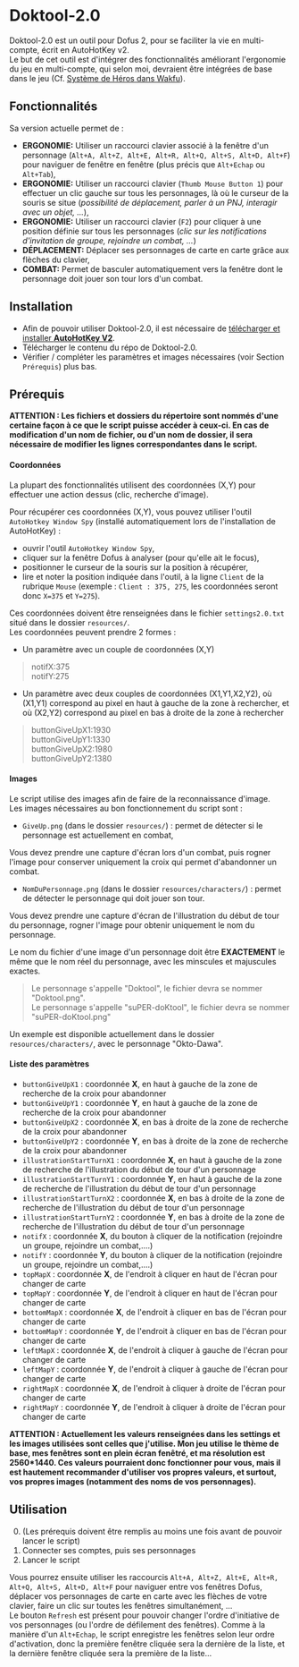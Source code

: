 # Doktool-2.0

Doktool-2.0 est un outil pour Dofus 2, pour se faciliter la vie en multi-compte, écrit en AutoHotKey v2.  
Le but de cet outil est d'intégrer des fonctionnalités améliorant l'ergonomie du jeu en multi-compte, qui selon moi, devraient être intégrées de base dans le jeu (Cf. [Système de Héros dans Wakfu](https://www.wakfu.com/fr/mmorpg/actualites/devblog/billets/436459-systeme-heros)).

## Fonctionnalités

Sa version actuelle permet de :

- **ERGONOMIE:** Utiliser un raccourci clavier associé à la fenêtre d'un personnage (`Alt+A, Alt+Z, Alt+E, Alt+R, Alt+Q, Alt+S, Alt+D, Alt+F`) pour naviguer de fenêtre en fenêtre (plus précis que `Alt+Echap` ou `Alt+Tab`),
- **ERGONOMIE:** Utiliser un raccourci clavier (`Thumb Mouse Button 1`) pour effectuer un clic gauche sur tous les personnages, là où le curseur de la souris se situe (_possibilité de déplacement, parler à un PNJ, interagir avec un objet, ..._),
- **ERGONOMIE:** Utiliser un raccourci clavier (`F2`) pour cliquer à une position définie sur tous les personnages (_clic sur les notifications d'invitation de groupe, rejoindre un combat, ..._)
- **DÉPLACEMENT:** Déplacer ses personnages de carte en carte grâce aux flèches du clavier,
- **COMBAT:** Permet de basculer automatiquement vers la fenêtre dont le personnage doit jouer son tour lors d'un combat.

## Installation

- Afin de pouvoir utiliser Doktool-2.0, il est nécessaire de [télécharger et installer **AutoHotKey V2**](https://www.autohotkey.com/download/).
- Télécharger le contenu du répo de Doktool-2.0.
- Vérifier / compléter les paramètres et images nécessaires (voir Section `Prérequis`) plus bas.

## Prérequis

**ATTENTION : Les fichiers et dossiers du répertoire sont nommés d'une certaine façon à ce que le script puisse accéder à ceux-ci. En cas de modification d'un nom de fichier, ou d'un nom de dossier, il sera nécessaire de modifier les lignes correspondantes dans le script.**

#### Coordonnées

La plupart des fonctionnalités utilisent des coordonnées (X,Y) pour effectuer une action dessus (clic, recherche d'image).

Pour récupérer ces coordonnées (X,Y), vous pouvez utiliser l'outil `AutoHotkey Window Spy` (installé automatiquement lors de l'installation de AutoHotKey) :

- ouvrir l'outil `AutoHotkey Window Spy`,
- cliquer sur la fenêtre Dofus à analyser (pour qu'elle ait le focus),
- positionner le curseur de la souris sur la position à récupérer,
- lire et noter la position indiquée dans l'outil, à la ligne `Client` de la rubrique `Mouse` (exemple : `Client : 375, 275`, les coordonnées seront donc `X=375` et `Y=275`).

Ces coordonnées doivent être renseignées dans le fichier `settings2.0.txt` situé dans le dossier `resources/`.  
Les coordonnées peuvent prendre 2 formes :

- Un paramètre avec un couple de coordonnées (X,Y)

> notifX:375  
> notifY:275

- Un paramètre avec deux couples de coordonnées (X1,Y1,X2,Y2), où (X1,Y1) correspond au pixel en haut à gauche de la zone à rechercher, et où (X2,Y2) correspond au pixel en bas à droite de la zone à rechercher

> buttonGiveUpX1:1930  
> buttonGiveUpY1:1330  
> buttonGiveUpX2:1980  
> buttonGiveUpY2:1380

#### Images

Le script utilise des images afin de faire de la reconnaissance d'image.  
Les images nécessaires au bon fonctionnement du script sont :

- `GiveUp.png` (dans le dossier `resources/`) : permet de détecter si le personnage est actuellement en combat,

Vous devez prendre une capture d'écran lors d'un combat, puis rogner l'image pour conserver uniquement la croix qui permet d'abandonner un combat.

- `NomDuPersonnage.png` (dans le dossier `resources/characters/`) : permet de détecter le personnage qui doit jouer son tour.

Vous devez prendre une capture d'écran de l'illustration du début de tour du personnage, rogner l'image pour obtenir uniquement le nom du personnage.

Le nom du fichier d'une image d'un personnage doit être **EXACTEMENT** le même que le nom réel du personnage, avec les minscules et majuscules exactes.

> Le personnage s'appelle "Doktool", le fichier devra se nommer "Doktool.png".  
> Le personnage s'appelle "suPER-doKtool", le fichier devra se nommer "suPER-doKtool.png"

Un exemple est disponible actuellement dans le dossier `resources/characters/`, avec le personnage "Okto-Dawa".

#### Liste des paramètres

- `buttonGiveUpX1` : coordonnée **X**, en haut à gauche de la zone de recherche de la croix pour abandonner
- `buttonGiveUpY1` : coordonnée **Y**, en haut à gauche de la zone de recherche de la croix pour abandonner
- `buttonGiveUpX2` : coordonnée **X**, en bas à droite de la zone de recherche de la croix pour abandonner
- `buttonGiveUpY2` : coordonnée **Y**, en bas à droite de la zone de recherche de la croix pour abandonner
- `illustrationStartTurnX1` : coordonnée **X**, en haut à gauche de la zone de recherche de l'illustration du début de tour d'un personnage
- `illustrationStartTurnY1` : coordonnée **Y**, en haut à gauche de la zone de recherche de l'illustration du début de tour d'un personnage
- `illustrationStartTurnX2` : coordonnée **X**, en bas à droite de la zone de recherche de l'illustration du début de tour d'un personnage
- `illustrationStartTurnY2` : coordonnée **Y**, en bas à droite de la zone de recherche de l'illustration du début de tour d'un personnage
- `notifX` : coordonnée **X**, du bouton à cliquer de la notification (rejoindre un groupe, rejoindre un combat,....)
- `notifY` : coordonnée **Y**, du bouton à cliquer de la notification (rejoindre un groupe, rejoindre un combat,....)
- `topMapX` : coordonnée **X**, de l'endroit à cliquer en haut de l'écran pour changer de carte
- `topMapY` : coordonnée **Y**, de l'endroit à cliquer en haut de l'écran pour changer de carte
- `bottomMapX` : coordonnée **X**, de l'endroit à cliquer en bas de l'écran pour changer de carte
- `bottomMapY` : coordonnée **Y**, de l'endroit à cliquer en bas de l'écran pour changer de carte
- `leftMapX` : coordonnée **X**, de l'endroit à cliquer à gauche de l'écran pour changer de carte
- `leftMapY` : coordonnée **Y**, de l'endroit à cliquer à gauche de l'écran pour changer de carte
- `rightMapX` : coordonnée **X**, de l'endroit à cliquer à droite de l'écran pour changer de carte
- `rightMapY` : coordonnée **Y**, de l'endroit à cliquer à droite de l'écran pour changer de carte

**ATTENTION : Actuellement les valeurs renseignées dans les settings et les images utilisées sont celles que j'utilise. Mon jeu utilise le thème de base, mes fenêtres sont en plein écran fenêtré, et ma résolution est 2560\*1440. Ces valeurs pourraient donc fonctionner pour vous, mais il est hautement recommander d'utiliser vos propres valeurs, et surtout, vos propres images (notamment des noms de vos personnages).**

## Utilisation

0. (Les prérequis doivent être remplis au moins une fois avant de pouvoir lancer le script)
1. Connecter ses comptes, puis ses personnages
2. Lancer le script

Vous pourrez ensuite utiliser les raccourcis `Alt+A, Alt+Z, Alt+E, Alt+R, Alt+Q, Alt+S, Alt+D, Alt+F` pour naviguer entre vos fenêtres Dofus, déplacer vos personnages de carte en carte avec les flèches de votre clavier, faire un clic sur toutes les fenêtres simultanément, ...  
Le bouton `Refresh` est présent pour pouvoir changer l'ordre d'initiative de vos personnages (ou l'ordre de défilement des fenêtres). Comme à la manière d'un `Alt+Echap`, le script enregistre les fenêtres selon leur ordre d'activation, donc la première fenêtre cliquée sera la dernière de la liste, et la dernière fenêtre cliquée sera la première de la liste...
